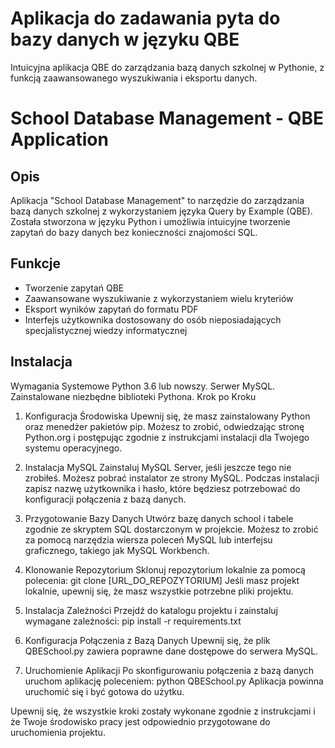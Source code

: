 # Aplikacja do zadawania pyta do bazy danych w języku QBE
Intuicyjna aplikacja QBE do zarządzania bazą danych szkolnej w Pythonie, z funkcją zaawansowanego wyszukiwania i eksportu danych.

# School Database Management - QBE Application

## Opis

Aplikacja "School Database Management" to narzędzie do zarządzania bazą danych szkolnej z wykorzystaniem języka Query by Example (QBE). Została stworzona w języku Python i umożliwia intuicyjne tworzenie zapytań do bazy danych bez konieczności znajomości SQL.

## Funkcje

- Tworzenie zapytań QBE
- Zaawansowane wyszukiwanie z wykorzystaniem wielu kryteriów
- Eksport wyników zapytań do formatu PDF
- Interfejs użytkownika dostosowany do osób nieposiadających specjalistycznej wiedzy informatycznej

## Instalacja

Wymagania Systemowe
Python 3.6 lub nowszy.
Serwer MySQL.
Zainstalowane niezbędne biblioteki Pythona.
Krok po Kroku

1. Konfiguracja Środowiska
   Upewnij się, że masz zainstalowany Python oraz menedżer pakietów pip. Możesz to zrobić, odwiedzając stronę Python.org i postępując zgodnie z instrukcjami instalacji dla Twojego systemu operacyjnego.

2. Instalacja MySQL
   Zainstaluj MySQL Server, jeśli jeszcze tego nie zrobiłeś. Możesz pobrać instalator ze strony MySQL. Podczas instalacji zapisz nazwę użytkownika i hasło, które będziesz potrzebować do konfiguracji połączenia z bazą         danych.

3. Przygotowanie Bazy Danych
   Utwórz bazę danych school i tabele zgodnie ze skryptem SQL dostarczonym w projekcie. Możesz to zrobić za pomocą narzędzia wiersza poleceń MySQL lub interfejsu graficznego, takiego jak MySQL Workbench.

4. Klonowanie Repozytorium
   Sklonuj repozytorium lokalnie za pomocą polecenia:
   git clone [URL_DO_REPOZYTORIUM]
   Jeśli masz projekt lokalnie, upewnij się, że masz wszystkie potrzebne pliki projektu.

6. Instalacja Zależności
   Przejdź do katalogu projektu i zainstaluj wymagane zależności:
   pip install -r requirements.txt

7. Konfiguracja Połączenia z Bazą Danych
    Upewnij się, że plik QBESchool.py  zawiera poprawne dane dostępowe do serwera MySQL.

8. Uruchomienie Aplikacji
   Po skonfigurowaniu połączenia z bazą danych uruchom aplikację poleceniem:
   python QBESchool.py
   Aplikacja powinna uruchomić się i być gotowa do użytku.

Upewnij się, że wszystkie kroki zostały wykonane zgodnie z instrukcjami i że Twoje środowisko pracy jest odpowiednio przygotowane do uruchomienia projektu.
